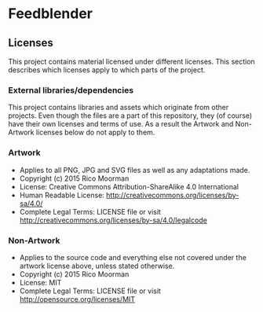 Feedblender
===========



Licenses
--------

This project contains material licensed under different licenses. This
section describes which licenses apply to which parts of the project.



### External libraries/dependencies ###

This project contains libraries and assets which originate from 
other projects.
Even though the files are a part of this repository, they (of course) have
their own licenses and terms of use. As a result the Artwork and Non-Artwork
licenses below do not apply to them.



### Artwork ###

* Applies to all PNG, JPG and SVG files as well as any adaptations made.
* Copyright (c) 2015 Rico Moorman 
* License: Creative Commons Attribution-ShareAlike 4.0 International
* Human Readable License: http://creativecommons.org/licenses/by-sa/4.0/
* Complete Legal Terms: LICENSE file or visit http://creativecommons.org/licenses/by-sa/4.0/legalcode



### Non-Artwork ###

* Applies to the source code and everything else not covered under the
  artwork license above, unless stated otherwise.
* Copyright (c) 2015 Rico Moorman 
* License: MIT
* Complete Legal Terms: LICENSE file or visit http://opensource.org/licenses/MIT
